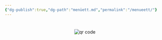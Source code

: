 ```yaml
---
{"dg-publish":true,"dg-path":"menüett.md","permalink":"/menueett/"}
---
```


#




#
<p style="text-align: center;"><img src="https://chart.googleapis.com/chart?cht=qr&chl=https://notes.andrasdenes.com/menuett&chs=180x180&choe=UTF-8&chld=L|2" alt="qr code"></p>

